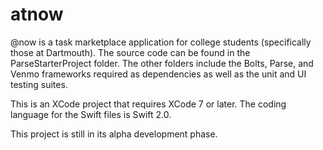 # atnow
@now is a task marketplace application for college students (specifically those at Dartmouth). The source code can be found in 
the ParseStarterProject folder. The other folders include the Bolts, Parse, and Venmo frameworks required as dependencies 
as well as the unit and UI testing suites.

This is an XCode project that requires XCode 7 or later. The coding language for the Swift files is Swift 2.0.

This project is still in its alpha development phase.

